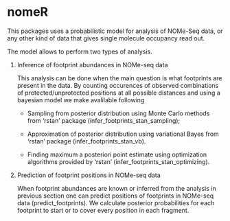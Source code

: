 
<!-- README.md is generated from README.Rmd. Please edit that file -->

# nomeR

<!-- badges: start -->

<!-- badges: end -->

This packages uses a probabilistic model for analysis of NOMe-Seq data,
or any other kind of data that gives single molecule occupancy read out.

The model allows to perform two types of analysis.

1.  Inference of footprint abundances in NOMe-seq data
    
    This analysis can be done when the main question is what footprints
    are present in the data. By counting occurences of observed
    combinations of protected/unprotected positions at all possible
    distances and using a bayesian model we make avalilable following

      - Sampling from posterior distribution using Monte Carlo methods
        from ‘rstan’ package (infer\_footprints\_stan\_sampling);
    
      - Approximation of posterior distribution using variational Bayes
        from ‘rstan’ package (infer\_footprints\_stan\_vb).
    
      - Finding maximum a posteriori point estimate using optimization
        algorithms provided by ‘rstan’
        (infer\_footprints\_stan\_optimizing).

2.  Prediction of footprint positions in NOMe-seq data
    
    When footprint abundances are known or inferred from the analysis in
    previous section one can predict positions of footprints in NOMe-seq
    data (predict\_footprints). We calculate posterior probabilities for
    each footprint to start or to cover every position in each fragment.

<!-- You can install the released version of nomeR from [CRAN](https://CRAN.R-project.org) with: -->

<!-- ``` r -->

<!-- install.packages("nomeR") -->

<!-- ``` -->

<!-- And the development version from [GitHub](https://github.com/) with: -->

<!-- ``` r -->

<!-- # install.packages("devtools") -->

<!-- devtools::install_github("fmi-basel/compbio-nomeR") -->

<!-- ``` -->

<!-- ## Example -->

<!-- This is a basic example which shows you how to solve a common problem: -->

<!-- ```{r example} -->

<!-- library(nomeR) -->

<!-- ## basic example code -->

<!-- ``` -->

<!-- What is special about using `README.Rmd` instead of just `README.md`? You can include R chunks like so: -->

<!-- ```{r cars} -->

<!-- summary(cars) -->

<!-- ``` -->

<!-- You'll still need to render `README.Rmd` regularly, to keep `README.md` up-to-date. -->

<!-- You can also embed plots, for example: -->

<!-- ```{r pressure, echo = FALSE} -->

<!-- plot(pressure) -->

<!-- ``` -->

<!-- In that case, don't forget to commit and push the resulting figure files, so they display on GitHub! -->
